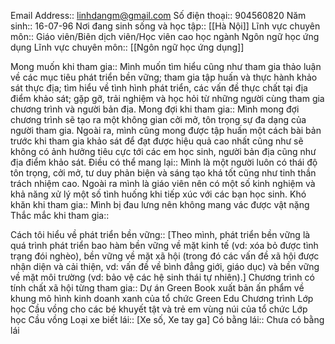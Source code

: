 Email Address:: linhdangm@gmail.com
Số điện thoại:: 904560820
Năm sinh:: 16-07-96
Nơi đang sinh sống và học tập:: [[Hà Nội]] 
Lĩnh vực chuyên môn:: Giáo viên/Biên dịch viên/Học viên cao học ngành Ngôn ngữ học ứng dụng
Lĩnh vực chuyên môn:: [[Ngôn ngữ học ứng dụng]]

Mong muốn khi tham gia:: Mình muốn tìm hiểu cũng như tham gia thảo luận về các mục tiêu phát triển bền vững; tham gia tập huấn và thực hành khảo sát thực địa; tìm hiểu về tình hình phát triển, các vấn đề thực chất tại địa điểm khảo sát; gặp gỡ, trải nghiệm và học hỏi từ những người cùng tham gia chương trình và người bản địa.
Mong đợi khi tham gia:: Mình mong đợi chương trình sẽ tạo ra một không gian cởi mở, tôn trọng sự đa dạng của người tham gia. Ngoài ra, mình cũng mong được tập huấn một cách bài bản trước khi tham gia khảo sát để đạt được hiệu quả cao nhất cũng như sẽ không có ảnh hưởng tiêu cực tới các em học sinh, người bản địa cũng như địa điểm khảo sát.
Điều có thể mang lại:: Mình là một người luôn có thái độ tôn trọng, cởi mở, tư duy phản biện và sáng tạo khá tốt cũng như tinh thần trách nhiệm cao. Ngoài ra mình là giáo viên nên có một số kinh nghiệm và khả năng xử lý một số tình huống khi tiếp xúc với các bạn học sinh.
Khó khăn khi tham gia:: Mình bị đau lưng nên không mang vác được vật nặng
Thắc mắc khi tham gia:: 

Cách tôi hiểu về phát triển bền vững:: [Theo mình, phát triển bền vững là quá trình phát triển bao hàm bền vững về mặt kinh tế (vd: xóa bỏ được tình trạng đói nghèo), bền vững về mặt xã hội (trong đó các vấn đề xã hội được nhận diện và cải thiện, vd: vấn đề về bình đẳng giới, giáo dục) và bền vững về mặt môi trường (vd: bảo vệ các hệ sinh thái tự nhiên).]
Chương trình có tính chất xã hội từng tham gia:: Dự án Green Book xuất bản ấn phẩm về khung mô hình kinh doanh xanh của tổ chức Green Edu
Chương trình Lớp học Cầu vồng cho các bé khuyết tật và trẻ em vùng núi của tổ chức Lớp học Cầu vồng
Loại xe biết lái:: [Xe số, Xe tay ga]
Có bằng lái:: Chưa có bằng lái
